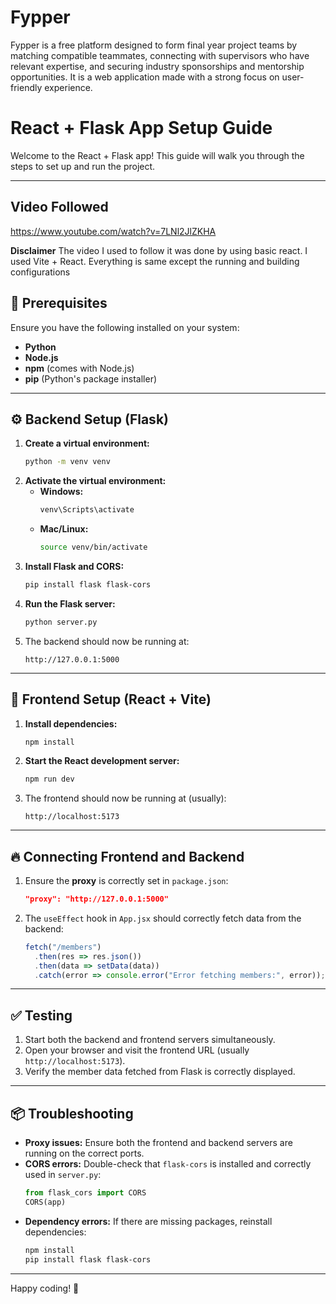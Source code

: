 # Fypper
Fypper is a free platform designed to form final year project teams by matching compatible teammates, connecting with supervisors who have relevant expertise, and securing industry sponsorships and mentorship opportunities. It is a web application made with a strong focus on user-friendly experience.

# React + Flask App Setup Guide

Welcome to the React + Flask app! This guide will walk you through the steps to set up and run the project.

---

## **Video Followed**
https://www.youtube.com/watch?v=7LNl2JlZKHA

**Disclaimer** The video I used to follow it was done by using basic react. I used Vite + React. Everything is same except the running and building configurations

## 🚀 **Prerequisites**
Ensure you have the following installed on your system:
- **Python** 
- **Node.js** 
- **npm** (comes with Node.js)
- **pip** (Python's package installer)

---

## ⚙️ **Backend Setup (Flask)**

1. **Create a virtual environment:**
   ```bash
   python -m venv venv
   ```
2. **Activate the virtual environment:**
   - **Windows:**
     ```bash
     venv\Scripts\activate
     ```
   - **Mac/Linux:**
     ```bash
     source venv/bin/activate
     ```
3. **Install Flask and CORS:**
   ```bash
   pip install flask flask-cors
   ```
4. **Run the Flask server:**
   ```bash
   python server.py
   ```
5. The backend should now be running at:
   ```
   http://127.0.0.1:5000
   ```

---

## 🌟 **Frontend Setup (React + Vite)**

1. **Install dependencies:**
   ```bash
   npm install
   ```
2. **Start the React development server:**
   ```bash
   npm run dev
   ```
3. The frontend should now be running at (usually):
   ```
   http://localhost:5173
   ```

---

## 🔥 **Connecting Frontend and Backend**

1. Ensure the **proxy** is correctly set in `package.json`:
   ```json
   "proxy": "http://127.0.0.1:5000"
   ```
2. The `useEffect` hook in `App.jsx` should correctly fetch data from the backend:
   ```javascript
   fetch("/members")
     .then(res => res.json())
     .then(data => setData(data))
     .catch(error => console.error("Error fetching members:", error));
   ```

---

## ✅ **Testing**

1. Start both the backend and frontend servers simultaneously.
2. Open your browser and visit the frontend URL (usually `http://localhost:5173`).
3. Verify the member data fetched from Flask is correctly displayed.

---

## 📦 **Troubleshooting**

- **Proxy issues:**
  Ensure both the frontend and backend servers are running on the correct ports.
- **CORS errors:**
  Double-check that `flask-cors` is installed and correctly used in `server.py`:
  ```python
  from flask_cors import CORS
  CORS(app)
  ```
- **Dependency errors:**
  If there are missing packages, reinstall dependencies:
  ```bash
  npm install
  pip install flask flask-cors
  ```

---

Happy coding! 🎉



